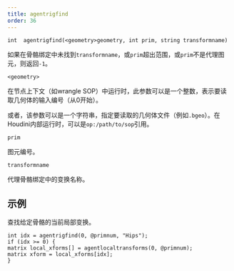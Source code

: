 ```yaml
---
title: agentrigfind
order: 36
---
```

`int  agentrigfind(<geometry>geometry, int prim, string transformname)`

如果在骨骼绑定中未找到`transformname`，或`prim`超出范围，或`prim`不是代理图元，则返回`-1`。

`<geometry>`

在节点上下文（如wrangle SOP）中运行时，此参数可以是一个整数，表示要读取几何体的输入编号（从0开始）。

或者，该参数可以是一个字符串，指定要读取的几何体文件（例如`.bgeo`）。在Houdini内部运行时，可以是`op:/path/to/sop`引用。

`prim`

图元编号。

`transformname`

代理骨骼绑定中的变换名称。

## 示例

查找给定骨骼的当前局部变换。

```vex
int idx = agentrigfind(0, @primnum, "Hips");
if (idx >= 0) {
matrix local_xforms[] = agentlocaltransforms(0, @primnum);
matrix xform = local_xforms[idx];
}

```
